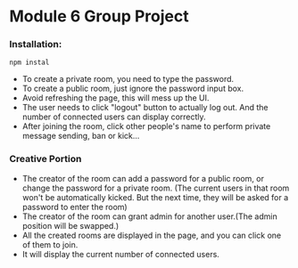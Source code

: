 # Module 6 Group Project
### Installation:
`npm instal`

* To create a private room, you need to type the password.
* To create a public room, just ignore the password input box. 
* Avoid refreshing the page, this will mess up the UI.
* The user needs to click "logout" button to actually log out. And the number of connected users can display correctly.
* After joining the room, click other people's name to perform private message sending, ban or kick...

### Creative Portion
* The creator of the room can add a password for a public room, or change the password for a private room. (The current users in that room won't be automatically kicked. But the next time, they will be asked for a password to enter the room)
* The creator of the room can grant admin for another user.(The admin position will be swapped.)
* All the created rooms are displayed in the page, and you can click one of them to join.
* It will display the current number of connected users.
